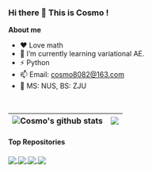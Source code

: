 ### Hi there 👋 This is Cosmo !

**About me**

- ❤️ Love math
- 🔭 I’m currently learning variational AE.
- ⚡ Python
- 📫 Email: cosmo8082@163.com
- 📕 MS: NUS, BS: ZJU

<br>

| <img align="center" src="https://github-readme-stats.vercel.app/api?username=Cosmo808&show_icons=true&include_all_commits=true&theme=radical&hide_border=true&hide=issues" alt="Cosmo's github stats" /> | <img align="center" src="https://github-readme-stats.vercel.app/api/top-langs/?username=Cosmo808&layout=compact&theme=radical&hide_border=True" /> |
| ------------- | ------------- |

#### Top Repositories

<a href="https://github.com/Cosmo808/zju-healthreport">
  <img align="center" src="https://github-readme-stats.vercel.app/api/pin/?username=Cosmo808&repo=zju-healthreport&theme=radical" />
</a>
<a href="https://github.com/Cosmo808/bombus-simulator">
  <img align="center" src="https://github-readme-stats.vercel.app/api/pin/?username=Cosmo808&repo=bombus-simulator&theme=radical" />
</a>
<a href="https://github.com/Cosmo808/CFA_FYP_Deep">
  <img align="center" src="https://github-readme-stats.vercel.app/api/pin/?username=Cosmo808&repo=CFA_FYP_Deep&theme=radical" />
</a>
<a href="https://github.com/Cosmo808/SnakeDQN">
  <img align="center" src="https://github-readme-stats.vercel.app/api/pin/?username=Cosmo808&repo=SnakeDQN&theme=radical" />
</a>

<br>
